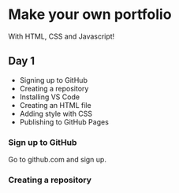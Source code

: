 # Make your own portfolio

With HTML, CSS and Javascript!


## Day 1

- Signing up to GitHub
- Creating a repository
- Installing VS Code
- Creating an HTML file
- Adding style with CSS
- Publishing to GitHub Pages

### Sign up to GitHub

Go to github.com and sign up.

### Creating a repository

